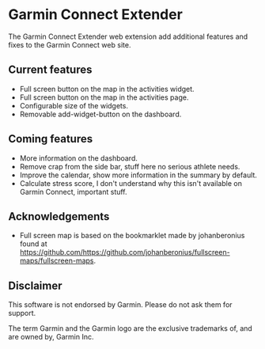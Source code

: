 # Garmin Connect Extender

The Garmin Connect Extender web extension add additional features and fixes to the Garmin Connect web site.

## Current features

* Full screen button on the map in the activities widget.
* Full screen button on the map in the activities page.
* Configurable size of the widgets.
* Removable add-widget-button on the dashboard.

## Coming features

* More information on the dashboard.
* Remove crap from the side bar, stuff here no serious athlete needs.
* Improve the calendar, show more information in the summary by default.
* Calculate stress score, I don't understand why this isn't available on Garmin Connect, important stuff.

## Acknowledgements

* Full screen map is based on the bookmarklet made by johanberonius found at https://github.com/https://github.com/johanberonius/fullscreen-maps/fullscreen-maps.
     
## Disclaimer

This software is not endorsed by Garmin. Please do not ask them for support.

The term Garmin and the Garmin logo are the exclusive trademarks of, and are owned by, Garmin Inc.
